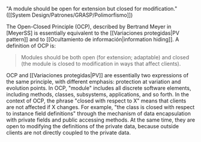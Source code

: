 "A module should be open for extension but closed for modification." ([[System Design/Patrones/GRASP/Polimorfismo]])

The Open-Closed Principle (OCP), described by Bertrand Meyer in \[MeyerSS\] is essentially equivalent to the [[Variaciones protegidas|PV pattern]] and to [[Ocultamiento de información|information hiding]]. A definition of OCP is:
>Modules should be both open (for extension; adaptable) and closed (the module is closed to modification in ways that affect clients).

OCP and [[Variaciones protegidas|PV]] are essentially two expressions of the same principle, with different emphasis: protection at variation and evolution points. In OCP, "module" includes all discrete software elements, including methods, classes, subsystems, applications, and so forth. In the context of OCP, the phrase "closed with respect to X" means that clients are not affected if X changes. For example, "the class is closed with respect to instance field definitions" through the mechanism of data encapsulation with private fields and public accessing methods. At the same time, they are open to modifying the definitions of the private data, because outside clients are not directly coupled to the private data.